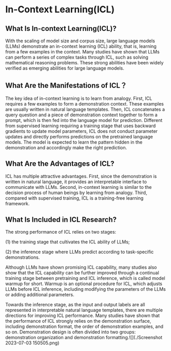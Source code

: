 # In-Context Learning(ICL)

## What Is In-context Learning(ICL)?

With the scaling of model size and corpus size, large language models (LLMs) demonstrate an in-context learning (ICL) ability, that is, learning from a few examples in the context. Many studies have shown that LLMs can perform a series of complex tasks through ICL, such as solving mathematical reasoning problems. These strong abilities have been widely verified as emerging abilities for large language models.

## What Are the Manifestations of ICL？

The key idea of in-context learning is to learn from analogy. First, ICL requires a few examples to form a demonstration context. These examples are usually written in natural language templates. Then, ICL concatenates a query question and a piece of demonstration context together to form a prompt, which is then fed into the language model for prediction. Different from supervised learning requiring a training stage that uses backward gradients to update model parameters, ICL does not conduct parameter updates and directly performs predictions on the pretrained language models. The model is expected to learn the pattern hidden in the demonstration and accordingly make the right prediction.

## What Are the Advantages of ICL?

ICL has multiple attractive advantages. First, since the demonstration is written in natural language, it provides an interpretable interface to communicate with LLMs. Second, in-context learning is similar to the decision process of human beings by learning from analogy. Third, compared with supervised training, ICL is a training-free learning framework.

## What Is Included in ICL Research?

The strong performance of ICL relies on two stages: 

(1) the training stage that cultivates the ICL ability of LLMs;

(2) the inference stage where LLMs predict according to task-specific demonstrations.

Although LLMs have shown promising ICL capability, many studies also show that the ICL capability can be further improved through a continual training stage between pretraining and ICL inference, which is called model warmup for short. Warmup is an optional procedure for ICL, which adjusts LLMs before ICL inference, including modifying the parameters of the LLMs or adding additional parameters.

Towards the inference stage, as the input and output labels are all represented in interpretable natural language templates, there are multiple directions for improving ICL performance. Many studies have shown that the performance of ICL strongly relies on the demonstration surface, including demonstration format, the order of demonstration examples, and so on. Demonstration design is often divided into two groups: demonstration organization and demonstration formatting.![](./Screenshot 2023-07-03 150505.png)

